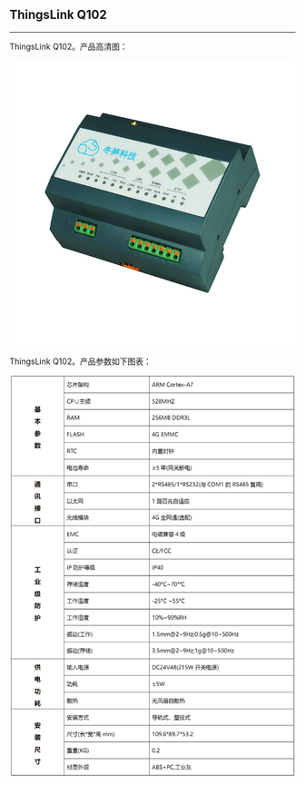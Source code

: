 ## ThingsLink  Q102

------

ThingsLink Q102。产品高清图：

![Q102](assets/Q102_1.jpg)

ThingsLink Q102。产品参数如下图表：

![Q102](assets/Q102.png)